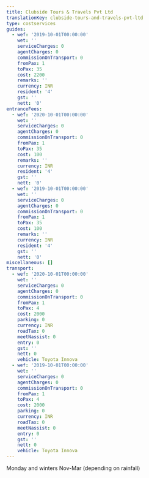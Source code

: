 ```yaml
---
title: Clubside Tours & Travels Pvt Ltd
translationKey: clubside-tours-and-travels-pvt-ltd
type: costservices
guides:
  - wef: '2019-10-01T00:00:00'
    wet: ''
    serviceCharges: 0
    agentCharges: 0
    commissionOnTransport: 0
    fromPax: 1
    toPax: 35
    cost: 2200
    remarks: ''
    currency: INR
    resident: '4'
    gst: ''
    nett: '0'
entranceFees:
  - wef: '2020-10-01T00:00:00'
    wet: ''
    serviceCharges: 0
    agentCharges: 0
    commissionOnTransport: 0
    fromPax: 1
    toPax: 35
    cost: 100
    remarks: ''
    currency: INR
    resident: '4'
    gst: ''
    nett: '0'
  - wef: '2019-10-01T00:00:00'
    wet: ''
    serviceCharges: 0
    agentCharges: 0
    commissionOnTransport: 0
    fromPax: 1
    toPax: 35
    cost: 100
    remarks: ''
    currency: INR
    resident: '4'
    gst: ''
    nett: '0'
miscellaneous: []
transport:
  - wef: '2020-10-01T00:00:00'
    wet: ''
    serviceCharges: 0
    agentCharges: 0
    commissionOnTransport: 0
    fromPax: 1
    toPax: 4
    cost: 2000
    parking: 0
    currency: INR
    roadTax: 0
    meetNassist: 0
    entry: 0
    gst: ''
    nett: 0
    vehicle: Toyota Innova
  - wef: '2019-10-01T00:00:00'
    wet: ''
    serviceCharges: 0
    agentCharges: 0
    commissionOnTransport: 0
    fromPax: 1
    toPax: 4
    cost: 2000
    parking: 0
    currency: INR
    roadTax: 0
    meetNassist: 0
    entry: 0
    gst: ''
    nett: 0
    vehicle: Toyota Innova
---
```

Monday and winters Nov-Mar (depending on rainfall)